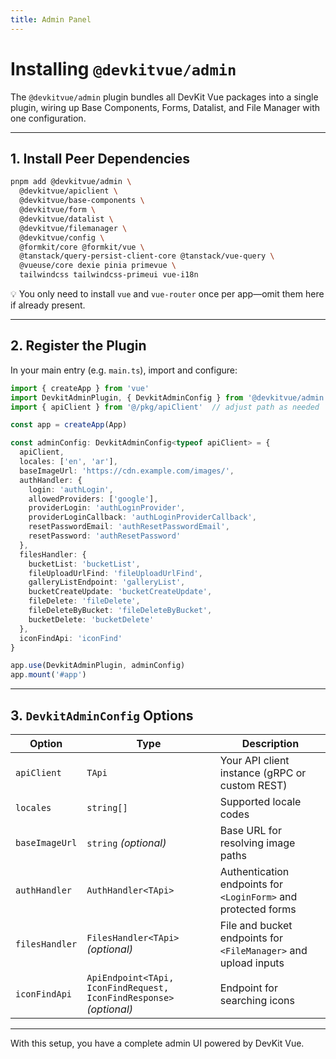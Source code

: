 ```yaml
---
title: Admin Panel
---
```

# Installing `@devkitvue/admin`

The `@devkitvue/admin` plugin bundles all DevKit Vue packages into a single plugin, wiring up Base Components, Forms, Datalist, and File Manager with one configuration.

---

## 1. Install Peer Dependencies

```bash
pnpm add @devkitvue/admin \
  @devkitvue/apiclient \
  @devkitvue/base-components \
  @devkitvue/form \
  @devkitvue/datalist \
  @devkitvue/filemanager \
  @devkitvue/config \
  @formkit/core @formkit/vue \
  @tanstack/query-persist-client-core @tanstack/vue-query \
  @vueuse/core dexie pinia primevue \
  tailwindcss tailwindcss-primeui vue-i18n
```

💡 You only need to install `vue` and `vue-router` once per app—omit them here if already present.

---

## 2. Register the Plugin

In your main entry (e.g. `main.ts`), import and configure:

```ts
import { createApp } from 'vue'
import DevkitAdminPlugin, { DevkitAdminConfig } from '@devkitvue/admin'
import { apiClient } from '@/pkg/apiClient'  // adjust path as needed

const app = createApp(App)

const adminConfig: DevkitAdminConfig<typeof apiClient> = {
  apiClient,
  locales: ['en', 'ar'],
  baseImageUrl: 'https://cdn.example.com/images/',
  authHandler: {
    login: 'authLogin',
    allowedProviders: ['google'],
    providerLogin: 'authLoginProvider',
    providerLoginCallback: 'authLoginProviderCallback',
    resetPasswordEmail: 'authResetPasswordEmail',
    resetPassword: 'authResetPassword'
  },
  filesHandler: {
    bucketList: 'bucketList',
    fileUploadUrlFind: 'fileUploadUrlFind',
    galleryListEndpoint: 'galleryList',
    bucketCreateUpdate: 'bucketCreateUpdate',
    fileDelete: 'fileDelete',
    fileDeleteByBucket: 'fileDeleteByBucket',
    bucketDelete: 'bucketDelete'
  },
  iconFindApi: 'iconFind'
}

app.use(DevkitAdminPlugin, adminConfig)
app.mount('#app')
```

---

## 3. `DevkitAdminConfig` Options

| Option         | Type                                                                | Description                                                     |
| -------------- | ------------------------------------------------------------------- | --------------------------------------------------------------- |
| `apiClient`    | `TApi`                                                              | Your API client instance (gRPC or custom REST)                  |
| `locales`      | `string[]`                                                          | Supported locale codes                                          |
| `baseImageUrl` | `string` *(optional)*                                               | Base URL for resolving image paths                              |
| `authHandler`  | `AuthHandler<TApi>`                                                 | Authentication endpoints for `<LoginForm>` and protected forms  |
| `filesHandler` | `FilesHandler<TApi>` *(optional)*                                   | File and bucket endpoints for `<FileManager>` and upload inputs |
| `iconFindApi`  | `ApiEndpoint<TApi, IconFindRequest, IconFindResponse>` *(optional)* | Endpoint for searching icons                                    |

---

With this setup, you have a complete admin UI powered by DevKit Vue.
